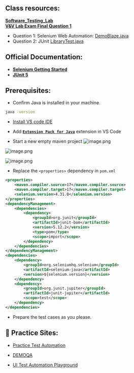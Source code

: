 ## **Class resources:**

[**Software_Testing_Lab**](https://github.com/emon-swe-sust/Software_Testing_Lab)  
[**V&V Lab Exam Final Question 1**](https://docs.google.com/document/d/1oJ9uI1W8ujhsbPqnvYRATR3BcgXp8cxV3iDnMKz_0sQ/edit?usp=sharing)

- Question 1: Selenium Web Automation: [DemoBlaze.java](./src/test/java/DemoBlaze.java)
- Question 2: JUnit [LibraryTest.java](./src/test/java/LibraryTest.java)

## **Official Documentation:**

- [**Selenium Getting Started**](https://www.selenium.dev/documentation/webdriver/getting_started/)
- [**JUnit 5**](https://junit.org/junit5/)

## **Prerequisites:**

- Confirm Java is installed in your machine.

```bash
java -version
```

- [Install VS code IDE](https://code.visualstudio.com/download)

- Add [**`Extension Pack for Java`**](https://marketplace.visualstudio.com/items?itemName=vscjava.vscode-java-pack) extension in VS Code

- Start a new empty maven project
  ![image.png](https://res.cloudinary.com/djx7nzzzq/image/upload/v1747586667/o8kfofiuxi8q4qtefdef.png)

![image.png](https://res.cloudinary.com/djx7nzzzq/image/upload/v1747586676/spid6cizct492ogohsah.png)

![image.png](https://res.cloudinary.com/djx7nzzzq/image/upload/v1747586672/zbisjl4c7jcqc61slqnq.png)

- Replace the `<properties>` dependency in `pom.xml`

```xml
<properties>
	<maven.compiler.source>17</maven.compiler.source>
	<maven.compiler.target>17</maven.compiler.target>
	<selenium.version>4.31.0</selenium.version>
</properties>
<dependencyManagement>
	<dependencies>
		<dependency>
			<groupId>org.junit</groupId>
			<artifactId>junit-bom</artifactId>
			<version>5.12.2</version>
			<type>pom</type>
			<scope>import</scope>
		</dependency>
	</dependencies>
</dependencyManagement>
<dependencies>
	<dependency>
		<groupId>org.seleniumhq.selenium</groupId>
		<artifactId>selenium-java</artifactId>
		<version>${selenium.version}</version>
	</dependency>
	<dependency>
		<groupId>org.junit.jupiter</groupId>
		<artifactId>junit-jupiter</artifactId>
		<scope>test</scope>
	</dependency>
</dependencies>
```

- Prepare the test cases as you please.

## 🧪 **Practice Sites:**

- [Practice Test Automation](https://practicetestautomation.com/practice-test-login/)

- [DEMOQA](https://demoqa.com/)

- [UI Test Automation Playground](http://uitestingplayground.com/)
